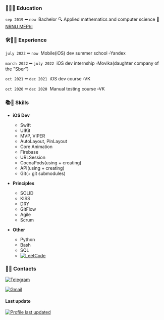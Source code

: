 ### 📝👨‍🎓&nbsp;Education

`sep 2019` ➖ `now`&nbsp; Bachelor 🔍 Applied mathematics and computer science 🏢 [NRNU MEPhI](https://mephi.ru)


### 🛠👨‍💻&nbsp;Experience

`july 2022` ➖ `now`&nbsp; Mobile(iOS) dev summer school ▫️Yandex

`march 2022` ➖ `july 2022`&nbsp; iOS dev internship ▫️Movika(daughter company of the "Sber") 

`oct 2021` ➖ `dec 2021`&nbsp; iOS dev course ▫️VK

`oct 2020` ➖ `dec 2020`&nbsp; Manual testing course ▫️VK


<!--
### 🛠🐶&nbsp;Pet projects
-->


### 📚🧩&nbsp;Skills
- **iOS Dev**&nbsp;
  - Swift
  - UIKit
  - MVP, VIPER
  - AutoLayout, PinLayout
  - Core Animation
  - Firebase
  - URLSession
  - CocoaPods(using + creating)
  - API(using + creating)
  - Git(+ git submodules)

- **Principles**&nbsp;
  - SOLID
  - KISS
  - DRY
  - GitFlow
  - Agile
  - Scrum

- **Other**&nbsp;
  - Python
  - Bash
  - SQL
  - [![LeetCode](https://img.shields.io/static/v1?label=LeetCode&message=T1mur&color=blue&logo=leetcode&logoColor=white&style=flat)](https://leetcode.com/T1mur337/)


### 📩📱&nbsp;Contacts

[![Telegram](https://img.shields.io/static/v1?label=Telegram&message=chieftim&color=blue&logo=telegram&logoColor=white&style=flat)](https://t.me/chieftim)

[![Gmail](https://img.shields.io/static/v1?label=Gmail&message=itimur317@gmail.com&color=blue&logo=gmail&logoColor=white&style=flat)](mailto:itimur317@gmail.com)


#### Last update

[![Profile last updated](https://img.shields.io/github/last-commit/itimur317/itimur317/main?label=Last%20updated&style=flat)](https://github.com/itimur317/itimur317/commits)
